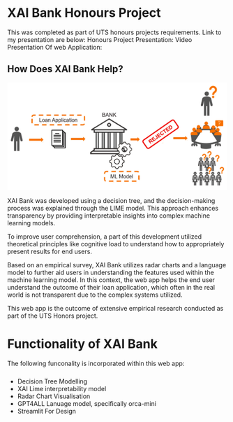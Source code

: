 # XAI Bank Honours Project 
This was completed as part of UTS honours projects requirements. Link to my presentation are below: 
Honours Project Presentation:
Video Presentation Of web Application:

## How Does XAI Bank Help?

<img src="images/loan_explained.jpg" alt="Alt Text">

XAI Bank was developed using a decision tree, and the decision-making process was explained through the LIME model. This approach enhances transparency by providing interpretable insights into complex machine learning models.

To improve user comprehension, a part of this development utilized theoretical principles like cognitive load to understand how to appropriately present results for end users.

Based on an empirical survey, XAI Bank utilizes radar charts and a language model to further aid users in understanding the features used within the machine learning model. In this context, the web app helps the end user understand the outcome of their loan application, which often in the real world is not transparent due to the complex systems utilized.

This web app is the outcome of extensive empirical research conducted as part of the UTS Honors project.


# Functionality of XAI Bank

The following funconality is incorporated within this web app:
        <ul style="padding-top: 10px;">
            <li>Decision Tree Modelling</li>
            <li>XAI Lime interpretability model</li>
            <li>Radar Chart Visualisation</li>
            <li>GPT4ALL Lanuage model, specifically orca-mini</li>
            <li>Streamlit For Design</li>
